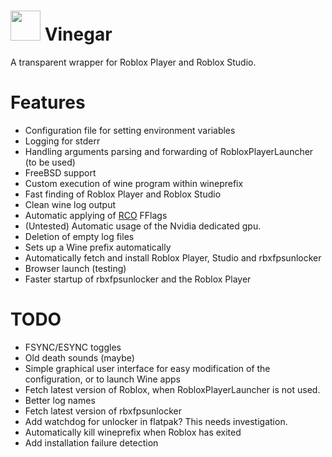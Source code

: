 # <img src="https://github.com/vinegar-dev/vinegar/blob/master/desktop/vinegar.svg" width="48"> Vinegar
A transparent wrapper for Roblox Player and Roblox Studio.

# Features
+ Configuration file for setting environment variables
+ Logging for stderr
+ Handling arguments parsing and forwarding of RobloxPlayerLauncher (to be used)
+ FreeBSD support
+ Custom execution of wine program within wineprefix
+ Fast finding of Roblox Player and Roblox Studio
+ Clean wine log output
+ Automatic applying of [RCO](https://github.com/L8X/Roblox-Client-Optimizer) FFlags
+ (Untested) Automatic usage of the Nvidia dedicated gpu.
+ Deletion of empty log files
+ Sets up a Wine prefix automatically
+ Automatically fetch and install Roblox Player, Studio and rbxfpsunlocker
+ Browser launch (testing)
+ Faster startup of rbxfpsunlocker and the Roblox Player

# TODO
+ FSYNC/ESYNC toggles
+ Old death sounds (maybe)
+ Simple graphical user interface for easy modification of the configuration, or to launch Wine apps
+ Fetch latest version of Roblox, when RobloxPlayerLauncher is not used.
+ Better log names
+ Fetch latest version of rbxfpsunlocker
+ Add watchdog for unlocker in flatpak? This needs investigation.
+ Automatically kill wineprefix when Roblox has exited
+ Add installation failure detection
